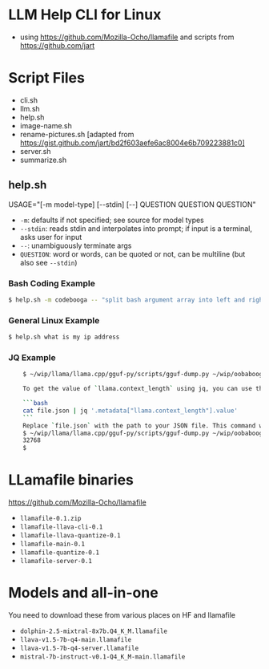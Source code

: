 # LLM Help CLI for Linux
- using https://github.com/Mozilla-Ocho/llamafile and scripts from https://github.com/jart

# Script Files
- cli.sh
- llm.sh
- help.sh
- image-name.sh
- rename-pictures.sh [adapted from https://gist.github.com/jart/bd2f603aefe6ac8004e6b709223881c0]
- server.sh
- summarize.sh


## help.sh

USAGE="[-m model-type] [--stdin] [--] QUESTION QUESTION QUESTION"

- `-m`: defaults if not specified; see source for model types
- `--stdin`: reads stdin and interpolates into prompt; if input is a terminal, asks user for input
- `--`: unambiguously terminate args
- `QUESTION`: word or words, can be quoted or not, can be multiline (but also see `--stdin`)

### Bash Coding Example
```bash
$ help.sh -m codebooga -- "split bash argument array into left and right with double hyphen as the separator using special bash builtin functions or operators as needed "
```

### General Linux Example
```bash
$ help.sh what is my ip address
```

### JQ Example

```bash
    $ ~/wip/llama/llama.cpp/gguf-py/scripts/gguf-dump.py ~/wip/oobabooga/text-generation-webui/models/dolphin-2.7-mixtral-8x7b.Q4_K_M.gguf --no-tensors --json | help.sh -m dolphin --stdin -- "give me a jq cli to get value the value of the named \`llama.context_length\` (note the dot is part of the field name) in the following JSON:  "

    To get the value of `llama.context_length` using jq, you can use the following command:

    ```bash
    cat file.json | jq '.metadata["llama.context_length"].value'
    ```
    Replace `file.json` with the path to your JSON file. This command will output the value of `llama.context_length`, which is 32768 in this case.
    $ ~/wip/llama/llama.cpp/gguf-py/scripts/gguf-dump.py ~/wip/oobabooga/text-generation-webui/models/dolphin-2.7-mixtral-8x7b.Q4_K_M.gguf --no-tensors --json | jq '.metadata["llama.context_length"].value'
    32768
    $ 
```

# LLamafile binaries
https://github.com/Mozilla-Ocho/llamafile
- `llamafile-0.1.zip`
- `llamafile-llava-cli-0.1`
- `llamafile-llava-quantize-0.1`
- `llamafile-main-0.1`
- `llamafile-quantize-0.1`
- `llamafile-server-0.1`

# Models and all-in-one
You need to download these from various places on HF and llamafile
- `dolphin-2.5-mixtral-8x7b.Q4_K_M.llamafile`
- `llava-v1.5-7b-q4-main.llamafile`
- `llava-v1.5-7b-q4-server.llamafile`
- `mistral-7b-instruct-v0.1-Q4_K_M-main.llamafile`
